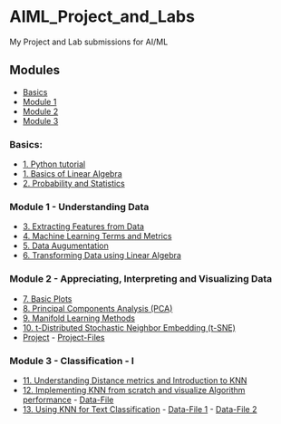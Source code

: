 # AIML_Project_and_Labs
My Project and Lab submissions for AI/ML

## Modules
* [Basics](https://github.com/YahyaHussain/AIML_Project_and_Labs/tree/main#basics)
* [Module 1](https://github.com/YahyaHussain/AIML_Project_and_Labs/tree/main#module-1---understanding-data)
* [Module 2](https://github.com/YahyaHussain/AIML_Project_and_Labs/tree/main#module-2---appreciating-interpreting-and-visualizing-data)
* [Module 3](https://github.com/YahyaHussain/AIML_Project_and_Labs/tree/main#module-3---classification---i)

### Basics:
* [1. Python tutorial](python_tutorial.ipynb)
* [1. Basics of Linear Algebra](basics_of_linear_algebra.ipynb)
* [2. Probability and Statistics](probability_and_statistics.ipynb)

### Module 1 - Understanding Data
* [3. Extracting Features from Data](AIML_Module_1_Lab_1_Extracting_features_from_data_.ipynb)
* [4. Machine Learning Terms and Metrics](AIML_Module_1_Lab_2_Machine_learning_terms_and_metrics.ipynb)
* [5. Data Augumentation](AIML_Module_1_Lab_3_Data_Augmentation.ipynb)
* [6. Transforming Data using Linear Algebra](AIML_Module_1_Lab_4_Transforming_data_using_linear_algebra.ipynb)

### Module 2 - Appreciating, Interpreting and Visualizing Data
* [7. Basic Plots](AIML_Module_2_Lab1.ipynb)
* [8. Principal Components Analysis (PCA)](AIML_Module_2_Lab_2_PCA.ipynb)
* [9. Manifold Learning Methods](AIML_Module_2_Lab_3_Manifold_Learning_Methods.ipynb)
* [10. t-Distributed Stochastic Neighbor Embedding (t-SNE)](AIML_Module_2_Lab_4_t_Distributed_Stochastic_Neighbor_Embedding_(t_SNE).ipynb)
* [Project](AIML_Project_Module_2.ipynb) - [Project-Files](Module2_ProjectFiles.zip)

### Module 3 - Classification - I
* [11. Understanding Distance metrics and Introduction to KNN](AIML_Module_3_Lab_1_Understanding_Distance_metrics_and_Introduction_to_KNN.ipynb)
* [12. Implementing KNN from scratch and visualize Algorithm performance](AIML_Module_3_Lab_2_Implementing_KNN_from_scratch_and_visualize_Algorithm_performance.ipynb) - [Data-File](car_evaluation.csv)
* [13. Using KNN for Text Classification](AIML_Module_3_Lab_3_Using_KNN_for_Text_Classification_ipynb.ipynb) - [Data-File 1](reviews.csv) - [Data-File 2](spam.csv)
